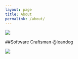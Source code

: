 ```yaml
---
layout: page
title: About
permalink: /about/
---
```


![](http://www.gravatar.com/userimage/46362193/99919e5b32516b28b841ce3ccc67908b.png?size=300px)

##Software Craftsman @leandog

![](https://avatars2.githubusercontent.com/u/387604?v=3&s=200)
